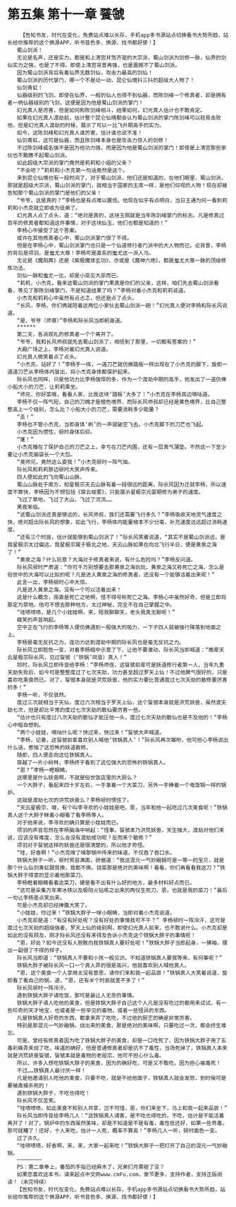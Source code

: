 # 第五集 第十一章 餮虢
        【告知书友，时代在变化，免费站点难以长存，手机app多书源站点切换看书大势所趋，站长给你推荐的这个换源APP，听书音色多、换源、找书都好使！】
       蜀山剑派！
       无论是名声，还是实力，都是和上清宫并驾齐驱的大宗派，蜀山剑派为剑修一脉，仙界的剑仙实力之强，也是了不得。即使上清宫背景再强，也是震撼不了蜀山剑派。
       因为蜀山剑派背后有着仙界无数剑仙，攻击力最高的剑仙！
       蜀山剑派的历代掌门，哪一个不是动一动，昆仑仙境抖三抖的超级大人物了！
       仙剑青虹！
       仙器级别的飞剑，即使在仙界，一般的仙人也得不到仙器，而陈剑峰一个修真者，却是拥有者一柄仙器级别的飞剑，这便是因为他是蜀山剑派的掌门！
       幻光真人是厉害，但是如何和陈剑峰相斗，结果如何，幻光真人估计也不敢肯定。
       如果在幻光真人渡劫前，估计整个昆仑仙境都会认为蜀山剑派的掌门陈剑峰可以轻易击败他，但是幻光真人渡劫的时候，展示了可以一比飞升期高手的实力。
       如今，这陈剑峰和幻光真人谁厉害，估计谁也说不准！
       仙剑青虹，这可是仙器，而且陈剑峰本身也是攻击力惊人的剑修！
       不过陈剑峰威名强不是因为他功力强，而是因为他是蜀山剑派的掌门！即使是上清宫那些家伙也不敢瞧不起蜀山剑派。
       如此超级大宗派的掌门竟然是莉莉和小姐的父亲？
       “不会吧？”莉莉和小杰克第一句话竟然是这个。
       来到昆仑仙境也有一段时间了，对于蜀山剑派，他们还是知道的，在他们眼里，蜀山剑派，那就是超级大宗派，蜀山剑派的掌门，就相当于国家的主席一样，是他们仰视的人物！现在却被告知那个蜀山剑派的掌门是他们的父亲！
       “爷爷，这是真的？”李杨也是有点难以置信。他现在似乎有点明白，当日王通为何一看到莉莉和小杰克就立即收为徒弟了。
       幻光真人点了点头，道：“绝对是真的，这块玉佩就是当年陈剑峰掌门的标志。凡是修真过百年的修真者都知道这件事情，对于这块仙玉，他们也都是知道的！”
       李杨心中接受了这个答案。
       或许在其他修真者心中，蜀山剑派掌门很了不得。
       但是在李杨心中，蜀山剑派掌门也只是一个仙道修行者门派中的大人物而已。论背景，李杨的背后是项羽，是蚩尤大尊！李杨可是直系的蚩尤这一派人马。
       无论是《魔阳典》还是《紫极魔体玄功》，亦或是《魔神六绝》，都是蚩尤大尊一脉的顶级修炼功法。
       剑仙一脉和蚩尤一比，却是小巫见大巫而已。
       “莉莉，小杰克，看来这蜀山剑派的掌门果真是你们的父亲，这样，咱们先去蜀山剑派看看，等见了那陈剑峰掌门，不是知道结果了吗？”李杨对着小杰克和莉莉说道。
       小杰克和莉莉心中虽然有点忐忑，但还是点了点头。
       “长风，李杨，你们俩就陪着这两位小家伙去蜀山剑派一趟！”幻光真人便对李杨和际长风说道。
       “是，爷爷（师尊）”李杨和际长风当即躬身道。
       ******
       第二天，各派观礼的修真者一个个离开了。
       “爷爷，我和长风师叔就先去蜀山剑派了，相信到了那里，一切都有答案的！”
       大殿广场之上，李杨对着幻光真人说道。
       幻光真人微笑着点了点头。
       “小杰克，站好了！”李杨手一挥，一道刀芒就仿佛踏板一样出现在了小杰克的脚下，旋即一道道刀芒从李杨体内冒出，将小杰克身体都保护起来。
       际长风也同样，只是他功力比李杨强悍的多，作为一个渡劫中期的高手，他发出了一道仿佛小船大小的刀芒，让莉莉乘坐。
       “师兄，你好菜哦，看看人家，比我这块‘踏板’大多了！”小杰克在李杨耳边嘀咕道。
       李杨不仅一阵气短，自己的刀魄才是橙色境界，而际长风师叔却已经是黄色境界，比自己整整高上一个级别，怎么比？小船大小的刀芒，需要消耗多少能量？
       “走！”
       李杨也不管小杰克，当即身体‘刷’的一声就破空飞去。小杰克脚下的刀芒也飞起。
       小杰克因为惯性，顿时身体后仰。
       “蓬！”
       小杰克撞在了保护自己的刀芒之上，幸亏在刀芒内围，还有一层真气蒲垫。不然这一下至少要让小杰克脑袋长一个大包。
       “臭师兄，竟然这么耍我！”小杰克顿时一阵气恼。
       际长风和莉莉那边顿时大笑声传来。
       四人便如此的飞向蜀山山脉。
       蜀山山脉处于南方，和星极宗天云山脉有着一段很远的距离，际长风因为迁就李杨，所以速度不算快，李杨因为不想包括《穿云梭雾》，只能展示星极宗元婴期修为弟子的速度。
       飞过了草地，飞过了大山，飞过了河流……
       黑夜来临。
       “这蜀山剑派还真是够远的，长风师叔，我们还需要飞行多久？”李杨吸收天地灵气速度之快，绝对超出际长风的想象，如此飞行，李杨体内能量根本不少分毫，补充速度远远超过消耗速度。
       “还有三个时辰，估计就能够到蜀山剑派了！”际长风笑着说道，“其实不是蜀山剑派远，是我星极宗太过偏远，我星极宗属于极北之地，天云山脉如果在向北飞行半日，便是黄泉之海了！”
       “黄泉之海？什么玩意？大海对于修真者来说，有什么危险吗？”李杨反问道。
       际长风顿时严肃道：“你可千万别想要去那黄泉之海玩玩，黄泉之海又称死亡之海，怎么是俗世中的大海可以比拟的呢？凡是进入黄泉之海的修真者，还没有一个能够活着出来呢！”
       此言一出，李杨顿时心中大惊。
       凡是进入黄泉之海，没有一个可以活着出来！
       这是什么概念，简直是死亡之地啊，怪不得号称死亡之海。李杨心中虽然好奇，但是立即将那定为禁地。他可不想去那种地方，太过神秘，完全不在自己掌握之中。
       “哇啧啧啧，是几个小娃娃啊，来，陪我聊聊天，老头我真无聊呢！”
       嬉笑的声音响起。
       空中正在飞行的李杨等人便仿佛遇到一股强大的吸力，一下子四人就被强行降落到地面之上。
       李杨是毫无反抗之力，连功力达到渡劫中期的际长风也是毫无反抗之力。
       际长风立即脸色一变，对着李杨暗中示意了下，让他不要激动，际长风当即喊道：“晚辈天云星极宗际长风，见过餮虢（‘铁锅’同音）真人！”
       同时，际长风立即传音给李杨：“李杨师侄，这餮虢前辈可是妖道修行者第一人，当年九重天劫失败后，如今可是整整度过了七次天劫，功力甚至超过罗天上仙！不过他脾气很好的，只是喜欢吃美食而已。对了，餮虢本身就是洪荒妖兽，他的实力要比普通度过七次天劫的散修要厉害的多！”
       李杨一听，不仅骇然。
       度过三次就相当于天仙，度过六次相当于罗天上仙，这个餮虢本身就是洪荒妖兽，虽然渡天劫七次，但是却比平常的度过七次天劫的散仙要厉害一些。
       “估计也只有度过八次天劫的散仙才能压他一头，度过七次天劫的散仙也是不及他的！”李杨心中暗自想到。
       “两个小娃娃，嘀咕什么呢？快过来，快过来！”餮虢大声喊道。
       “李杨，记着，这餮虢前辈喜欢别人喊他‘铁锅真人’！”际长风再次嘱咐，他可担心李杨说出什么话，惹恼了这恐怖的妖道散修。
       随即，四人便走向这位铁锅真人。
       穿越了一片小树林，李杨终于看到了这位强大的恐怖的铁锅真人。
       “恩？”李杨一瞪眼睛。
       这哪里是什么妖兽啊，不就是俗世饭店里的大厨么？
       一个大胖子，看起来四十岁左右，一手拿着一个大菜刀，另外一手捧着一个电饭锅一样的锅炉。
       这就是渡劫七次的洪荒妖兽么？李杨顿时愣住了。
       “天云星极宗，哦，有个叫李寻欢的小娃娃是吧，恩，当年和他一起吃过几次美食呢！”铁锅真人这个大胖子眯着小眼看了看李杨等人。
       对于他来说，李寻欢的确只算是小娃娃而已。
       项羽的声音忽然在李杨脑海中响起：“怪事，餮虢本乃洪荒妖兽，天生强大，渡劫对他们来说，应该没有难度，怎么会没有渡劫成功呢？反而来个散修？”
       项羽对于餮虢这样的妖兽还是很清楚的，所以他才奇怪。
       “哇，好香啊！”小杰克嗅了嗅那锅中传来的味道，不仅吞了吞口水。
       铁锅大胖子一听，顿时笑容满面，骄傲道：“我这混元一气妙融锅可是一等一的宝贝，就是那个什么仙剑青虹跟我换，我都不换。烧菜那是绝对的美味啊！看看，你们再看看我这刀？”铁锅大胖子得意的显示着他那菜刀。
       李杨瞪着眼睛看着这菜刀，硬是看不出有什么好的地方，最多材料好点而已。
       “这可是采集万年寒冰铁以及极阳火钻练之出来的两仪生死刀，恩，也就是我的菜刀！”最后一句让李杨差点笑出来。
       可是小杰克却已经捧腹大笑了。
       “小娃娃，你过来！”铁锅大胖子一咪小眼睛，当即对着小杰克说道。
       小杰克却是道：“有没有好处呢？没有好处的事情我可不干？” 李杨顿时一阵冷汗，这可是度过七次天劫的超级强者，罗天上仙的级别啊，即使幻光真人前来，也不敢说什么。小杰克却是如此的没有顾及，刚才际长风还没有来得及告诉小杰克这个铁锅大胖子的事情呢！
       “恩，好处？如今还没有人胆敢向我铁锅真人要好处呢！”铁锅大胖子当即起身，一拂袖，摆出一副很了不得的样子。
       际长风当即道：“铁锅真人不要和小孩一般见识。不知道铁锅真人要我等来，有何事呢？”
       铁锅大胖子被际长风一口一个真人弄的很是高兴，他就喜欢别人喊他真人。
       “恩，这个美食一个人享用太没有意思，请你们来和我一起品尝！”铁锅真人大笑着说道，旋即看了看自己的锅，道，“恩，还有半个时辰就差不多了！”
       际长风顿时一阵冷汗。
       遇到铁锅大胖子请吃饭，那可是最让人无奈的事情。
       铁锅大胖子请人吃他的美食，但是铁锅大胖子自己这个人凡是没有吃过的都用来试试，有一些珍奇的天才地宝，也或者是一些罕见的毒物，或者一些怪异的东西。
       凡是铁锅真人好奇的东西，都拿来弄了吃吃，不过他的厨艺的确是非常厉害。
       特别是那混元一气妙融锅，烧出来的美食，那是绝对的美味啊，只要吃过一次，都会终生难忘。
       可是，曾经有修真者因为吃了铁锅大胖子的美食，却是一口吃死了，因为铁锅大胖子用了五毒彩蛛弄来烧了吃，味道的确好，但是普通修真者却是抗不了毒性，当场死掉了，铁锅真人本来就是洪荒妖兽餮虢，餮虢本就是毒物的老祖宗，他可不担心什么毒。
       所以，许多人想吃铁锅大胖子的美食，因为的确好吃，可是又不敢吃，因为担心被毒死！
       不过……铁锅真人最讨厌一样！
       凡是他邀请别人吃他的美食，只要不吃，就是不给他面子，铁锅真人就会发怒，到时候可是要被直接杀死的！
       遇到铁锅大胖子，不吃也得吃！
       际长风不仅苦笑。
       “哇啧啧啧，如此美食不和别人共享，岂不可惜，恩，你们来坐下，马上和我一起来品尝！”
       际长风当即传音给李杨几人：“这铁锅真人请客，是不吃也得吃的，不吃，估计是不能活着离开了！对了，锅炉中的东西虽然美味，却是不知道是不是有毒，毒性低还好，如果一些奇毒，那可就糟了！还好，十人来吃，估计一人死，概率不算高！”李杨几人一听，顿时面色一变。
       过了许久。
       “哇啧啧啧，好香啊，来，来，大家一起来吃！”铁锅大胖子一把打开了自己的混元一气妙融锅。
       ————————
       PS：第二章奉上，番茄的手指已经麻木了，兄弟们月票砸了没？
       如果您喜欢这本书，请来起点中文网www.cmFu.com，章节更多，支持作者，支持正版阅读！（未完待续）
       【告知书友，时代在变化，免费站点难以长存，手机app多书源站点切换看书大势所趋，站长给你推荐的这个换源APP，听书音色多、换源、找书都好使！】